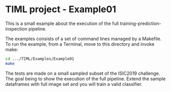 # TIML project - Example01

This is a small example about the execution of the full training-prediction-inspection pipeline.

The examples consists of a set of command lines managed by a Makefile. To run the example, from a Terminal, move to this directory and invoke make:

```sh
cd .../TIML/Examples/Example01
make
```

The tests are made on a small sampled subset of the ISIC2019 challenge. The goal being to show the execution of the full pipeline. Extend the sample dataframes with full image set and you will train a valid classifier.
